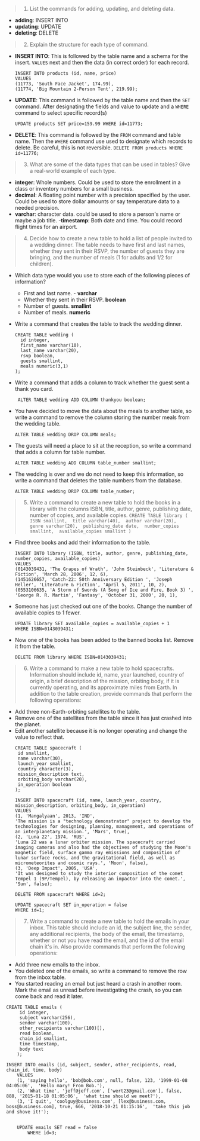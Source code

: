 >1. List the commands for adding, updating, and deleting data.
  - __adding__: INSERT INTO
  - __updating__: UPDATE 
  - __deleting__: DELETE 

>2. Explain the structure for each type of command.
- __INSERT INTO__: This is followed by the table name and a schema for the insert. `VALUES` next and then the data (in correct order) for each record.
    ```
    INSERT INTO products (id, name, price)
    VALUES
    (11773, 'South Face Jacket', 174.99),
    (11774, 'Big Mountain 2-Person Tent', 219.99);
     ```
- __UPDATE__: This command is followed by the table name and then the `SET` command. After designating the fields and value to update and a `WHERE` command to select specific record(s)

    `UPDATE products SET price=159.99 WHERE id=11773;`
- __DELETE__: This command is followed by the `FROM` command and table name. Then the `WHERE` command use used to designate which records to delete. Be careful, this is not reversible.
    `DELETE FROM products WHERE id=11776;`

>3. What are some of the data types that can be used in tables? Give a real-world example of each type.
- __integer__: Whole numbers. Could be used to store the enrollment in a class or inventory numbers for a small business.
- __decimal__: A floating point number with a precision specified by the user. Could be used to store dollar amounts or say temperature data to a needed precision.
- __varchar__: character data. could be used to store a person's name or maybe a job title.
-__timestamp__: Both date and time. You could record flight times for an airport.

>4. Decide how to create a new table to hold a list of people invited to a wedding dinner. The table needs to have first and last names, whether they sent in their RSVP, the number of guests they are bringing, and the number of meals (1 for adults and 1/2 for children).

- Which data type would you use to store each of the following pieces of information?
    - First and last name. - __varchar__
    - Whether they sent in their RSVP. __boolean__
    - Number of guests. __smallint__
    - Number of meals. __numeric__

- Write a command that creates the table to track the wedding dinner.
    ```
    CREATE TABLE wedding (
      id integer,
      first_name varchar(10),
      last_name varchar(20),
      rsvp boolean,
      guests smallint,
      meals numeric(3,1)
  );
  ```
- Write a command that adds a column to track whether the guest sent a thank you card.
    ```
     ALTER TABLE wedding ADD COLUMN thankyou boolean;
    ```
- You have decided to move the data about the meals to another table, so write a command to remove the column storing the number meals from the wedding table.
    ```
    ALTER TABLE wedding DROP COLUMN meals;
    ```

- The guests will need a place to sit at the reception, so write a command that adds a column for table number.
    ```
    ALTER TABLE wedding ADD COLUMN table_number smallint;
    ```
- The wedding is over and we do not need to keep this information, so write a command that deletes the table numbers from the database.
     ```
    ALTER TABLE wedding DROP COLUMN table_number;
    ```
>5. Write a command to create a new table to hold the books in a library with the columns ISBN, title, author, genre, publishing date, number of copies, and available copies.
    ```
    CREATE TABLE library (
     ISBN smallint, 
     title varchar(40), 
     author varchar(20), 
     genre varchar(20), 
     publishing_date date, 
     number_copies smallint, 
     available_copies smallint
    )
    ```

- Find three books and add their information to the table.
    ```
    INSERT INTO library (ISBN, title, author, genre, publishing_date, number_copies, available_copies)
    VALUES
    (0143039431, 'The Grapes of Wrath', 'John Steinbeck', 'Literature & Fiction', 'March 28, 2006', 12, 6),
    (1451626657, 'Catch-22: 50th Anniversary Edition ', 'Joseph Heller', 'Literature & Fiction', 'April 5, 2011', 10, 2),
    (0553106635, 'A Storm of Swords (A Song of Ice and Fire, Book 3) ', 'George R. R. Martin', 'Fantasy', 'October 31, 2000', 20, 1),

    ```
- Someone has just checked out one of the books. Change the number of available copies to 1 fewer.
    ```
    UPDATE library SET available_copies = available_copies + 1 
    WHERE ISBN=0143039431;
    ```
- Now one of the books has been added to the banned books list. Remove it from the table.
    ```
    DELETE FROM library WHERE ISBN=0143039431;
    ```

> 6. Write a command to make a new table to hold spacecrafts. Information should include id, name, year launched, country of origin, a brief description of the mission, orbiting body, if it is currently operating, and its approximate miles from Earth. In addition to the table creation, provide commands that perform the following operations:
- Add three non-Earth-orbiting satellites to the table.
- Remove one of the satellites from the table since it has just crashed into the planet.
- Edit another satellite because it is no longer operating and change the value to reflect that.
    ```
    CREATE TABLE spacecraft (
     id smallint,
     name varchar(30),
     launch_year smallint,
     country character(3),
     mission_description text,
     orbiting_body varchar(20),
     in_operation boolean
    );

    INSERT INTO spacecraft (id, name, launch_year, country, mission_description, orbiting_body, in_operation)
    VALUES
    (1, 'Mangalyaan', 2013, 'IND', 
    'The mission is a "technology demonstrator" project to develop the technologies for designing, planning, management, and operations of an interplanetary mission.', 'Mars', true),
    (2, 'Luna 22', 1974, 'RUS', 
    'Luna 22 was a lunar orbiter mission. The spacecraft carried imaging cameras and also had the objectives of studying the Moon's magnetic field, surface gamma ray emissions and composition of lunar surface rocks, and the gravitational field, as well as micrometeorites and cosmic rays.', 'Moon', false),
    (3, 'Deep Impact', 2005, 'USA', 
    'It was designed to study the interior composition of the comet Tempel 1 (9P/Tempel), by releasing an impactor into the comet.', 'Sun', false);
        
    DELETE FROM spacecraft WHERE id=2;

    UPDATE spacecraft SET in_operation = false
    WHERE id=1;   
    ```


> 7. Write a command to create a new table to hold the emails in your inbox. This table should include an id, the subject line, the sender, any additional recipients, the body of the email, the timestamp, whether or not you have read the email, and the id of the email chain it's in. Also provide commands that perform the following operations:

- Add three new emails to the inbox.
- You deleted one of the emails, so write a command to remove the row from the inbox table.
- You started reading an email but just heard a crash in another room. Mark the email as unread before investigating the crash, so you can come back and read it later.
```
CREATE TABLE emails (
     id integer,
     subject varchar(256),
     sender varchar(100),
     other_recipients varchar(100)[],
     read boolean,
     chain_id smallint,
     time timestamp,
     body text
    );

INSERT INTO emails (id, subject, sender, other_recipients, read, chain_id, time, body)
    VALUES
    (1, 'saying hello', 'bob@bob.com', null, false, 123, '1999-01-08 04:05:06',  'Hello mary! From Bob.'),
    (2, 'What time', 'jeff@jeff.com', ['wert23@gmail.com'], false, 888, '2015-01-18 01:05:06',  'what time should we meet?'),
    (3, 'I quit', 'coolguy@business.com', [lex@business.com, boss@business.com], true, 666, '2018-10-21 01:15:16',  'take this job and shove it!');


    UPDATE emails SET read = false
        WHERE id=3;   
```